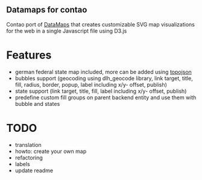 ## Datamaps for contao

Contao port of [DataMaps](http://datamaps.github.io/) that creates customizable SVG map visualizations for the web in a single Javascript file using D3.js

# Features
- german federal state map included, more can be added using [topojson](https://github.com/mbostock/topojson/wiki)
- bubbles support (geocoding using dlh_geocode library, link target, title, fill, radius, border, popup, label including x/y- offset, publish)
- state support (link target, title, fill, label including x/y- offset, publish)
- predefine custom fill groups on parent backend entity and use them with bubble and states

# TODO
- translation 
- howto: create your own map
- refactoring
- labels
- update readme
